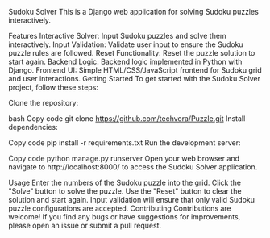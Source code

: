 Sudoku Solver
This is a Django web application for solving Sudoku puzzles interactively.

Features
Interactive Solver: Input Sudoku puzzles and solve them interactively.
Input Validation: Validate user input to ensure the Sudoku puzzle rules are followed.
Reset Functionality: Reset the puzzle solution to start again.
Backend Logic: Backend logic implemented in Python with Django.
Frontend UI: Simple HTML/CSS/JavaScript frontend for Sudoku grid and user interactions.
Getting Started
To get started with the Sudoku Solver project, follow these steps:

Clone the repository:

bash
Copy code
git clone https://github.com/techvora/Puzzle.git
Install dependencies:

Copy code
pip install -r requirements.txt
Run the development server:

Copy code
python manage.py runserver
Open your web browser and navigate to http://localhost:8000/ to access the Sudoku Solver application.

Usage
Enter the numbers of the Sudoku puzzle into the grid.
Click the "Solve" button to solve the puzzle.
Use the "Reset" button to clear the solution and start again.
Input validation will ensure that only valid Sudoku puzzle configurations are accepted.
Contributing
Contributions are welcome! If you find any bugs or have suggestions for improvements, please open an issue or submit a pull request.
